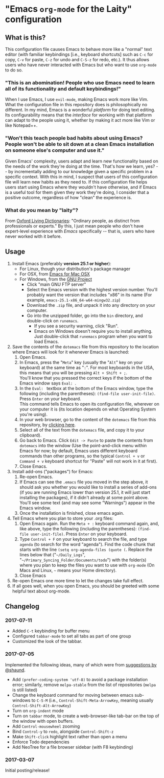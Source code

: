 # "Emacs `org-mode` for the Laity" configuration

## What is this?

This configuration file causes Emacs to behave more like a "normal" text editor (with familiar keybindings [i.e., keyboard shortcuts] such as `C-c` for copy, `C-v` for paste, `C-z` for undo and `C-S-z` for redo, etc.). It thus allows users who have never interacted with Emacs but who want to use `org-mode` to do so.

### "This is an abomination! People who use Emacs need to learn all of its functionality and default keybindings!"

When I use Emacs, I use `evil-mode`, making Emacs work more like Vim. What the configuration file in this repository does is philosophically no different. In my mind, Emacs is a wonderful *platform* for doing text editing. Its configurability means that the *interface* for working with that platform can adapt to the people using it, whether by making it act more like Vim or like Notepad++.

### "Won't this teach people bad habits about using Emacs? People won't be able to sit down at a clean Emacs installation on someone else's computer and use it."

Given Emacs' complexity, users adapt and learn new functionality based on the needs of the work they're doing at the time. That's how we learn, yes? -- by incrementally adding to our knowledge given a specific problem in a specific context. With this in mind, I suspect that users of this configuration file will learn new habits as they need to. If this configuration file helps users start using Emacs where they wouldn't have otherwise, and if Emacs is a useful tool for them given they work they're doing, I consider that a positive outcome, regardless of how "clean" the experience is.

### What do you mean by "laity"?

From [Oxford Living Dictionaries](https://en.oxforddictionaries.com/definition/laity "Oxford Living Dictionaries: 'laity'"): "Ordinary people, as distinct from professionals or experts." By this, I just mean people who don't have expert-level experience with *Emacs* specifically -- that is, users who have never worked with it before.

## Usage

1. Install Emacs (preferably **version 25.1 or higher**):
    * For Linux, though your distribution's package manager
    * For OSX, from [Emacs for Mac OSX](https://emacsformacosx.com/ "Installer for Emacs for Mac OSX")
    * For Windows, from the [GNU Project](https://www.gnu.org/software/emacs/download.html#windows "Installer for Emacs for Windows")
    	* Click "main GNU FTP server"
    	* Select the Emacs version with the highest version number. You'll probably want the version that includes "x86" in its name (For example, `emacs-25.1-x86_64-w64-mingw32.zip`)
    	* Download the `.zip` file, and unpack it into any directory on your computer.
    	* Go into the unzipped folder, go into the `bin` directory, and double-click on `runemacs`.
    		* If you see a security warning, click "Run".
    		* Emacs on Windows doesn't require you to install anything. Just double-click that `runemacs` program when you want to load Emacs.
1. Save the contents of the `dotemacs` file from this repository to the location where Emacs will look for it whenever Emacs is launched:
	1. Open Emacs.
	1. In Emacs, press the "`Meta`" key (usually the "`Alt`" key on your keyboard) at the same time as "`:`". For most keyboards in the USA, this means that you will be pressing `Alt + Shift + ;`.  
	You'll know that you pressed the correct keys if the bottom of the Emacs window says `Eval: `.
	1. In the `Eval: ` textbox at the bottom of the Emacs window, type the following (including the parentheses): `(find-file user-init-file)`. Press `Enter` on your keyboard.  
	This command tells Emacs to open its configuration file, wherever on your computer it is (its location depends on what Operating System you're using).
	1. In your web browser, go to the content of the `dotemacs` file from this repository, by [clicking here](https://raw.githubusercontent.com/publicus/emacs-org-mode-for-the-laity/master/dot-emacs "dotemacs raw content").
	1. Select all of the text from the `dotemacs` file, and copy it to your clipboard).
	1. Go back to Emacs. Click `Edit -> Paste` to paste the contents from `dotemacs` into the window (Use the point-and-click menu within Emacs for now; by default, Emacs uses different keyboard commands than other programs, so the typical `Control + v` or `Command + v` keyboard shortcut for "Paste" will not work in it at first).
	1. Close Emacs.
1. Install add-ons ("packages") for Emacs:
	1. Re-open Emacs. 
	1. If Emacs can see the `.emacs` file you moved in the step above, it should ask you whether you would like to install a series of add-ons (if you are running Emacs lower than version 25.1, it will just start installing the packages), if it didn't already at some point above. You'll see some text (and may see some "Warnings") appear in the Emacs window.
	1. Once the installation is finished, close emacs again.
1. Tell Emacs where you plan to store your .org files:
	1. Open Emacs again. Run the `Meta + :` keyboard command again, and, like above, type the following (including the parentheses): `(find-file user-init-file)`. Press `Enter` on your keyboard.
	1. Type `Control + F` on your keyboard to search the file, and type `agenda` (to search for the word "agenda"). Find the code chunk that starts with the line `(setq org-agenda-files (quote (`. Replace the lines below that ("`~/Daily_Logs`", "`~/Primary_Syncing_Folder/Documents/todo`") with the folder(s) where you plan to keep the files you want to use with `org-mode` (On Macs and Linux, `~` means your Home directory).
	1. Close Emacs
1. Re-open Emacs one more time to let the changes take full effect.
1. If all goes well, when you open Emacs, you should be greeted with some helpful text about org-mode.

## Changelog

### 2017-07-11

- Added `C-t` keybinding for buffer menu
- Configured `tabbar-mode` to set all tabs as part of one group
- Customized the look of the tabbar.

### 2017-07-05

Implemented the following ideas, many of which were from [suggestions by @shaund](https://github.com/publicus/emacs-org-mode-for-the-laity/issues/1 "Issue #1").

- Add `(prefer-coding-system 'utf-8)` to avoid a package installation error; similarly, remove `melpa-stable` from the list of repositories (`melpa` is still listed)
- Change the keyboard command for moving between emacs sub-windows to `C-S-M` (i.e., `Control-Shift-Meta-ArrowKey`, meaning usually `Control-Shift-Alt-ArrowKey`)
- Turn on `org-indent` mode
- Turn on `tabbar` mode, to create a web-browser-like tab-bar on the top of the window with open buffers.
- Add `Control-mousewheel` zooming
- Bind `Control-y` to `redo`, alongside `Control-Shift-z`
- Make `Shift-click` highlight text rather than open a menu
- Enforce Todo dependencies
- Add NeoTree for a file browser sidebar (with F8 keybinding)

### 2017-03-07

Initial posting/release!